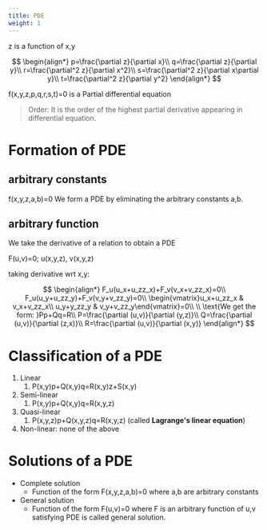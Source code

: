 ```yaml
---
title: PDE
weight: 1
---
```

z is a function of x,y

$$
\begin{align*}
p=\frac{\partial z}{\partial x}\\
q=\frac{\partial z}{\partial y}\\
r=\frac{\partial^2 z}{\partial x^2}\\
s=\frac{\partial^2 z}{\partial x\partial y}\\
t=\frac{\partial^2 z}{\partial y^2}
\end{align*}
$$

f(x,y,z,p,q,r,s,t)=0 is a Partial differential equation

> Order: It is the order of the highest partial derivative appearing in differential equation.

# Formation of PDE

## arbitrary constants
f(x,y,z,a,b)=0
We form a PDE by eliminating the arbitrary constants a,b.

## arbitrary function
We take the derivative of a relation to obtain a PDE

F(u,v)=0; u(x,y,z), v(x,y,z)

taking derivative wrt x,y:

$$
\begin{align*}
F_u(u_x+u_zz_x)+F_v(v_x+v_zz_x)=0\\
F_u(u_y+u_zz_y)+F_v(v_y+v_zz_y)=0\\
\begin{vmatrix}u_x+u_zz_x & v_x+v_zz_x\\
u_y+y_zz_y & v_y+v_zz_y\end{vmatrix}=0\\
\\
\text{We get the form: }Pp+Qq=R\\
P=\frac{\partial (u,v)}{\partial (y,z)}\\
Q=\frac{\partial (u,v)}{\partial (z,x)}\\
R=\frac{\partial (u,v)}{\partial (x,y)}
\end{align*}
$$

# Classification of a PDE

1. Linear
	1. P(x,y)p+Q(x,y)q=R(x,y)z+S(x,y)
2. Semi-linear
	1. P(x,y)p+Q(x,y)q=R(x,y,z)
3. Quasi-linear
	1. P(x,y,z)p+Q(x,y,z)q=R(x,y,z) (called **Lagrange's linear equation**)
4. Non-linear: none of the above

# Solutions of a PDE

* Complete solution
	* Function of the form F(x,y,z,a,b)=0 where a,b are arbitrary constants
* General solution
	* Function of the form F(u,v)=0 where F is an arbitrary function of u,v satisfying PDE is called general solution.